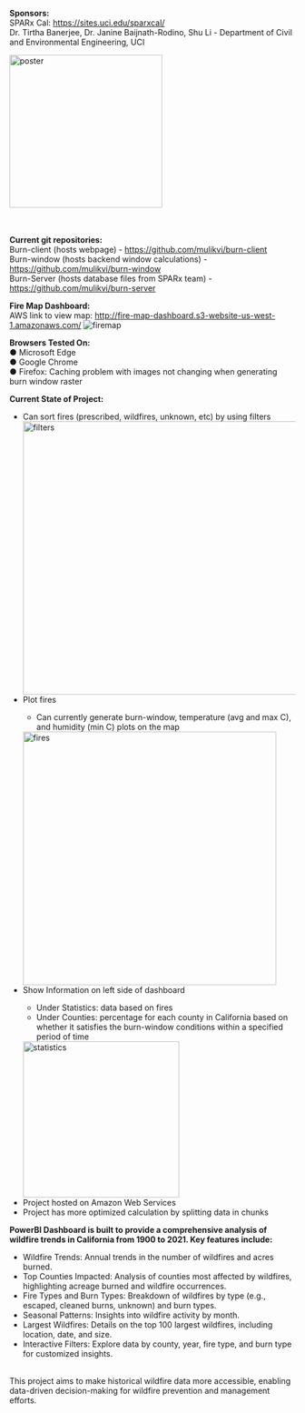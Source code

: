 <b>Sponsors:</b><br>
SPARx Cal: https://sites.uci.edu/sparxcal/<br>
Dr. Tirtha Banerjee, Dr. Janine Baijnath-Rodino, Shu Li - Department of Civil and Environmental Engineering, UCI

<img width="269" alt="poster" src="https://github.com/user-attachments/assets/3dd23b7e-13cc-4b8f-a73a-84a3aa7d0a91" />





<br><br>
<b>Current git repositories:</b><br>
Burn-client (hosts webpage) - https://github.com/mulikvi/burn-client<br>
Burn-window (hosts backend window calculations) - https://github.com/mulikvi/burn-window<br>
Burn-Server (hosts database files from SPARx team) - https://github.com/mulikvi/burn-server<br>


<b>Fire Map Dashboard:</b><br>
AWS link to view map: http://fire-map-dashboard.s3-website-us-west-1.amazonaws.com/
![firemap](https://github.com/user-attachments/assets/c3fecf1c-c4f5-43c5-b57f-83c930134a78)

<b>Browsers Tested On:</b><br>
● 	Microsoft Edge<br>
● 	Google Chrome<br>
● 	Firefox: Caching problem with images not changing when generating burn window raster

<b>Current State of Project:</b><br>
<ul>
 <li>Can sort fires (prescribed, wildfires, unknown, etc) by using filters</li>
 <img width="481" alt="filters" src="https://github.com/user-attachments/assets/08d3b028-5c28-40eb-84b9-7dc9f88bcf3d" />

<li>Plot fires</li>
<ul><li>Can currently generate burn-window, temperature (avg and max C), and humidity (min C) plots on the map</li></ul>
<img width="446" alt="fires" src="https://github.com/user-attachments/assets/da5154c7-ffd8-425a-9e88-8f1b76b6031f" />


 <li>Show Information on left side of dashboard</li>
     <ul><li>Under Statistics: data based on fires</li>
<li>Under Counties: percentage for each county in California based on whether it satisfies the burn-window conditions within a specified period of time</li></ul>
 <img width="275" alt="statistics" src="https://github.com/user-attachments/assets/08ebce0d-525c-4167-87fe-ea1da48f5fe5" />

<li>Project hosted on Amazon Web Services</li>
<li>Project has more optimized calculation by splitting data in chunks</li>
</ul>






<b>PowerBI Dashboard is built to provide a comprehensive analysis of wildfire trends in California from 1900 to 2021. 
Key features include:</b>
<ul>
<li>Wildfire Trends: Annual trends in the number of wildfires and acres burned.</li>
<li>Top Counties Impacted: Analysis of counties most affected by wildfires, highlighting acreage burned and wildfire occurrences.</li>
<li>Fire Types and Burn Types: Breakdown of wildfires by type (e.g., escaped, cleaned burns, unknown) and burn types.</li>
<li>Seasonal Patterns: Insights into wildfire activity by month.</li>
<li>Largest Wildfires: Details on the top 100 largest wildfires, including location, date, and size.</li>
<li>Interactive Filters: Explore data by county, year, fire type, and burn type for customized insights.</li></ul><br>
This project aims to make historical wildfire data more accessible, enabling data-driven decision-making for wildfire prevention and management efforts.

